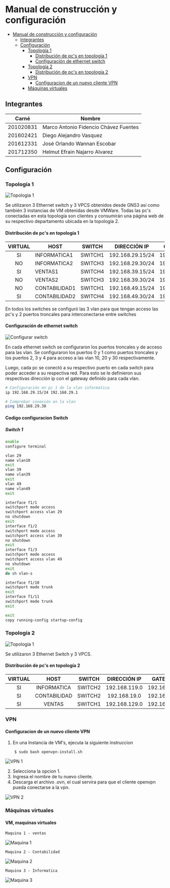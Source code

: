 # Manual de construcción y configuración

- [Manual de construcción y configuración](#manual-de-construcción-y-configuración)
  - [Integrantes](#integrantes)
  - [Configuración](#configuración)
    - [Topología 1](#topología-1)
      - [Distribución de pc's en topología 1](#distribución-de-pcs-en-topología-1)
      - [Configuración de ethernet switch](#configuración-de-ethernet-switch)
    - [Topología 2](#topología-2)
      - [Distribución de pc's en topología 2](#distribución-de-pcs-en-topología-2)
    - [VPN](#vpn)
      - [Configuracion de un nuevo cliente VPN](#Configuracion-de-un-nuevo-cliente-VPN)
    - [Máquinas virtuales](#máquinas-virtuales)

## Integrantes

|   Carné   | Nombre                                |
| :-------: | ------------------------------------- |
| 201020831 | Marco Antonio Fidencio Chávez Fuentes |
| 201602421 | Diego Alejandro Vasquez               |
| 201612331 | José Orlando Wannan Escobar           |
| 201712350 | Helmut Efrain Najarro Alvarez         |

## Configuración

### Topología 1

![Topologia 1](Topologia1.png)

Se utilizaron 3 Ethernet switch y 3 VPCS obtenidos desde GNS3 así como también 3 instancias de VM obtenidas desde VMWare. Todas las pc's conectadas en esta topología son clientes y consumirán una página web de su respectivo departamento ubicada en la topología 2.

#### Distribución de pc's en topología 1

| VIRTUAL | HOST          | SWITCH  |   DIRECCIÓN IP   |   GATEWAY    |
| :-----: | ------------- | ------- | :--------------: | :----------: |
|   SI    | INFORMATICA1  | SWITCH1 | 192.168.29.15/24 | 192.168.29.1 |
|   NO    | INFORMATICA2  | SWITCH3 | 192.168.29.30/24 | 192.168.29.1 |
|   SI    | VENTAS1       | SWITCH4 | 192.168.39.15/24 | 192.168.39.1 |
|   NO    | VENTAS2       | SWITCH3 | 192.168.39.30/24 | 192.168.39.1 |
|   NO    | CONTABILIDAD1 | SWITCH1 | 192.168.49.15/24 | 192.168.49.1 |
|   SI    | CONTABILIDAD2 | SWITCH4 | 192.168.49.30/24 | 192.168.49.1 |

En todos los switches se configuró las 3 vlan para que tengan acceso las pc's y 2 puertos troncales para interconectarse entre switches

#### Configuración de ethernet switch

![Configurar switch](Configurar_EthernetSwitch.png)

En cada ethernet switch se configuraron los puertos troncales y de acceso para las vlan. Se configuraron los puertos 0 y 1 como puertos troncales y los puertos 2, 3 y 4 para acceso a las vlan 10, 20 y 30 respectivamente.

Luego, cada pc se conectó a su respectivo puerto en cada switch para poder acceder a su respectiva red. Para esto se le definieron sus respectivas dirección ip con el gateway definido para cada vlan.

```bash
# Configuración en pc 1 de la vlan informatica
ip 192.168.29.15/24 192.168.29.1

# Comprobar conexión en la vlan
ping 192.168.29.30
```

#### Codigo configuracion Switch
##### Switch 1

```bash
enable
configure terminal

vlan 29
name vlan10
exit
vlan 39
name vlan39
exit
vlan 49
name vlan49
exit

interface f1/1
switchport mode access
switchport access vlan 29
no shutdown
exit
interface f1/2
switchport mode access
switchport access vlan 39
no shutdown
exit
interface f1/3
switchport mode access
switchport access vlan 49
no shutdown
exit
do sh vlan-s

interface f1/10
switchport mode trunk
exit
interface f1/11
switchport mode trunk
exit

exit
copy running-config startup-config
```

### Topología 2

![Topologia 1](Topologia2.jpeg)

Se utilizaron 3 Ethernet Switch y 3 VPCS.

#### Distribución de pc's en topología 2

| VIRTUAL | HOST          | SWITCH        | DIRECCIÓN IP  | GATEWAY      |
| :-----: | :-----------: | :-----------: | :-----------: | :----------: |
|  SI     | INFORMATICA   | SWITCH2       | 192.168.119.0 | 192.168.29.1 |
|  SI     | CONTABILIDAD  | SWITCH2       | 192.168.19.0  | 192.168.49.1 |
|  SI     | VENTAS        | SWITCH1       | 192.168.129.0 | 192.168.39.1 |

### VPN

#### Configuracion de un nuevo cliente VPN

1. En una Instancia de VM's, ejecuta la siguiente instruccion

```
    $ sudo bash openvpn-install.sh
```
![VPN 1 ](Vpn1.png)

2. Selecciona la opcion 1.
3. Ingresa el nombre de tu nuevo cliente.
4. Descarga el archivo .ovn, el cual servira para que el cliente openvpn pueda conectarse a la vpn.

![VPN 2](Vpn2.png)

### Máquinas virtuales

#### VM, maquinas virtuales

```
Maquina 1 - ventas
```
![Maquina 1](maquina1.jpeg) 

```
Maquina 2 - Contabilidad
```

![Maquina 2](maquina2.jpeg) 


```
Maquina 3 - Informatica
```

![Maquina 3](maquina3.jpeg) 